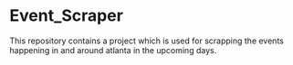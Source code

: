 # Event_Scraper

This repository contains a project which is used for scrapping the events happening in and around atlanta in the upcoming days.
